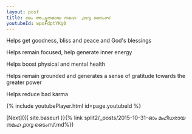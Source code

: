 ```yaml
---
layout: post
title: ഓം അച്യുതമായ നമഹ  ൧൦൮ ടൈംസ്
youtubeId: wpoFdptYKg0
---
```

 
 
Helps get goodness, bliss and peace and God's blessings
 
Helps remain focused, help generate inner energy 
 
Helps boost physical and mental health 
 
Helps remain grounded and generates a sense of gratitude towards the greater power 
 
Helps reduce bad karma
 
 
 
 


{% include youtubePlayer.html id=page.youtubeId %}
 
[Next]({{ site.baseurl }}{% link  split2/_posts/2015-10-31-ഓം മഹീധരായ നമഹ  ൧൦൮ ടൈംസ്.md%})
 
